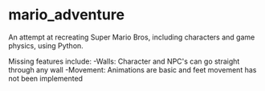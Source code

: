 # mario_adventure
An attempt at recreating Super Mario Bros, including characters and game physics, using Python.

Missing features include:
-Walls: Character and NPC's can go straight through any wall
-Movement: Animations are basic and feet movement has not been implemented
